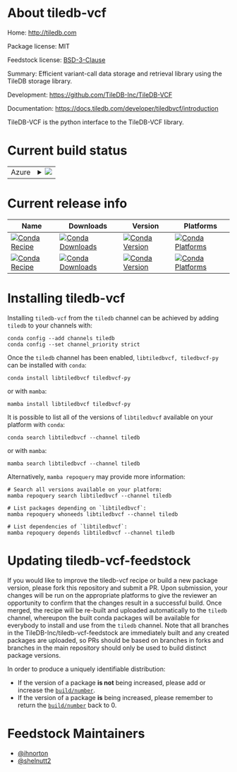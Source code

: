 About tiledb-vcf
================

Home: http://tiledb.com

Package license: MIT

Feedstock license: [BSD-3-Clause](https://github.com/TileDB-Inc/tiledb-vcf-feedstock/blob/master/LICENSE.txt)

Summary: Efficient variant-call data storage and retrieval library using the TileDB storage library.

Development: https://github.com/TileDB-Inc/TileDB-VCF

Documentation: https://docs.tiledb.com/developer/tiledbvcf/introduction

TileDB-VCF is the python interface to the TileDB-VCF library.


Current build status
====================


<table>
    
  <tr>
    <td>Azure</td>
    <td>
      <details>
        <summary>
          <a href="https://dev.azure.com/TileDB-Inc/feedstock-builds/_build/latest?definitionId=&branchName=master">
            <img src="https://dev.azure.com/TileDB-Inc/feedstock-builds/_apis/build/status/tiledb-vcf-feedstock?branchName=master">
          </a>
        </summary>
        <table>
          <thead><tr><th>Variant</th><th>Status</th></tr></thead>
          <tbody><tr>
              <td>linux_64</td>
              <td>
                <a href="https://dev.azure.com/TileDB-Inc/feedstock-builds/_build/latest?definitionId=&branchName=master">
                  <img src="https://dev.azure.com/TileDB-Inc/feedstock-builds/_apis/build/status/tiledb-vcf-feedstock?branchName=master&jobName=linux&configuration=linux%20linux_64_" alt="variant">
                </a>
              </td>
            </tr><tr>
              <td>osx_64</td>
              <td>
                <a href="https://dev.azure.com/TileDB-Inc/feedstock-builds/_build/latest?definitionId=&branchName=master">
                  <img src="https://dev.azure.com/TileDB-Inc/feedstock-builds/_apis/build/status/tiledb-vcf-feedstock?branchName=master&jobName=osx&configuration=osx%20osx_64_" alt="variant">
                </a>
              </td>
            </tr><tr>
              <td>win_64</td>
              <td>
                <a href="https://dev.azure.com/conda-forge/feedstock-builds/_build/latest?definitionId=&branchName=master">
                  <img src="https://dev.azure.com/conda-forge/feedstock-builds/_apis/build/status/tiledb-vcf-feedstock?branchName=master&jobName=win&configuration=win%20win_64_" alt="variant">
                </a>
              </td>
            </tr>
          </tbody>
        </table>
      </details>
    </td>
  </tr>
</table>

Current release info
====================

| Name | Downloads | Version | Platforms |
| --- | --- | --- | --- |
| [![Conda Recipe](https://img.shields.io/badge/recipe-libtiledbvcf-green.svg)](https://anaconda.org/tiledb/libtiledbvcf) | [![Conda Downloads](https://img.shields.io/conda/dn/tiledb/libtiledbvcf.svg)](https://anaconda.org/tiledb/libtiledbvcf) | [![Conda Version](https://img.shields.io/conda/vn/tiledb/libtiledbvcf.svg)](https://anaconda.org/tiledb/libtiledbvcf) | [![Conda Platforms](https://img.shields.io/conda/pn/tiledb/libtiledbvcf.svg)](https://anaconda.org/tiledb/libtiledbvcf) |
| [![Conda Recipe](https://img.shields.io/badge/recipe-tiledbvcf--py-green.svg)](https://anaconda.org/tiledb/tiledbvcf-py) | [![Conda Downloads](https://img.shields.io/conda/dn/tiledb/tiledbvcf-py.svg)](https://anaconda.org/tiledb/tiledbvcf-py) | [![Conda Version](https://img.shields.io/conda/vn/tiledb/tiledbvcf-py.svg)](https://anaconda.org/tiledb/tiledbvcf-py) | [![Conda Platforms](https://img.shields.io/conda/pn/tiledb/tiledbvcf-py.svg)](https://anaconda.org/tiledb/tiledbvcf-py) |

Installing tiledb-vcf
=====================

Installing `tiledb-vcf` from the `tiledb` channel can be achieved by adding `tiledb` to your channels with:

```
conda config --add channels tiledb
conda config --set channel_priority strict
```

Once the `tiledb` channel has been enabled, `libtiledbvcf, tiledbvcf-py` can be installed with `conda`:

```
conda install libtiledbvcf tiledbvcf-py
```

or with `mamba`:

```
mamba install libtiledbvcf tiledbvcf-py
```

It is possible to list all of the versions of `libtiledbvcf` available on your platform with `conda`:

```
conda search libtiledbvcf --channel tiledb
```

or with `mamba`:

```
mamba search libtiledbvcf --channel tiledb
```

Alternatively, `mamba repoquery` may provide more information:

```
# Search all versions available on your platform:
mamba repoquery search libtiledbvcf --channel tiledb

# List packages depending on `libtiledbvcf`:
mamba repoquery whoneeds libtiledbvcf --channel tiledb

# List dependencies of `libtiledbvcf`:
mamba repoquery depends libtiledbvcf --channel tiledb
```




Updating tiledb-vcf-feedstock
=============================

If you would like to improve the tiledb-vcf recipe or build a new
package version, please fork this repository and submit a PR. Upon submission,
your changes will be run on the appropriate platforms to give the reviewer an
opportunity to confirm that the changes result in a successful build. Once
merged, the recipe will be re-built and uploaded automatically to the
`tiledb` channel, whereupon the built conda packages will be available for
everybody to install and use from the `tiledb` channel.
Note that all branches in the TileDB-Inc/tiledb-vcf-feedstock are
immediately built and any created packages are uploaded, so PRs should be based
on branches in forks and branches in the main repository should only be used to
build distinct package versions.

In order to produce a uniquely identifiable distribution:
 * If the version of a package **is not** being increased, please add or increase
   the [``build/number``](https://docs.conda.io/projects/conda-build/en/latest/resources/define-metadata.html#build-number-and-string).
 * If the version of a package **is** being increased, please remember to return
   the [``build/number``](https://docs.conda.io/projects/conda-build/en/latest/resources/define-metadata.html#build-number-and-string)
   back to 0.

Feedstock Maintainers
=====================

* [@ihnorton](https://github.com/ihnorton/)
* [@shelnutt2](https://github.com/shelnutt2/)

